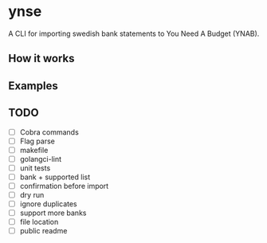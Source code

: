 # ynse
A CLI for importing swedish bank statements to You Need A Budget (YNAB).

## How it works

## Examples

## TODO
- [ ] Cobra commands
- [ ] Flag parse
- [ ] makefile
- [ ] golangci-lint
- [ ] unit tests
- [ ] bank + supported list
- [ ] confirmation before import
- [ ] dry run
- [ ] ignore duplicates
- [ ] support more banks
- [ ] file location
- [ ] public readme